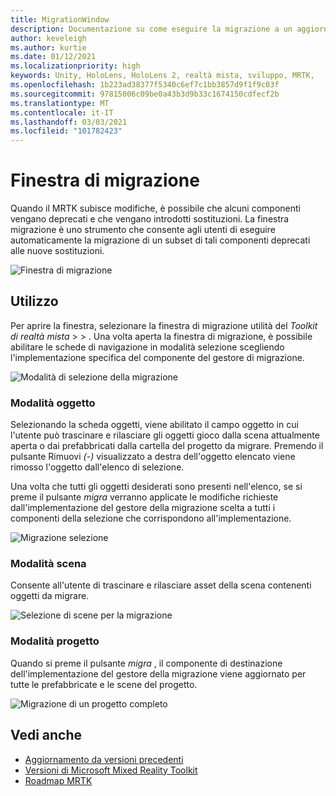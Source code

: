 ```yaml
---
title: MigrationWindow
description: Documentazione su come eseguire la migrazione a un aggiornamento in MRTK
author: keveleigh
ms.author: kurtie
ms.date: 01/12/2021
ms.localizationpriority: high
keywords: Unity, HoloLens, HoloLens 2, realtà mista, sviluppo, MRTK,
ms.openlocfilehash: 1b223ad38377f5340c6ef7c1bb3857d9f1f9c03f
ms.sourcegitcommit: 97815006c09be0a43b3d9b33c1674150cdfecf2b
ms.translationtype: MT
ms.contentlocale: it-IT
ms.lasthandoff: 03/03/2021
ms.locfileid: "101782423"
---
```

# <a name="migration-window"></a>Finestra di migrazione

Quando il MRTK subisce modifiche, è possibile che alcuni componenti vengano deprecati e che vengano introdotti sostituzioni.
La finestra migrazione è uno strumento che consente agli utenti di eseguire automaticamente la migrazione di un subset di tali componenti deprecati alle nuove sostituzioni.

![Finestra di migrazione](../images/migration-window/MRTK_Migration_Window.png)

## <a name="usage"></a>Utilizzo

Per aprire la finestra, selezionare la finestra di migrazione utilità del *Toolkit di realtà mista*  >    >  . Una volta aperta la finestra di migrazione, è possibile abilitare le schede di navigazione in modalità selezione scegliendo l'implementazione specifica del componente del gestore di migrazione.  

![Modalità di selezione della migrazione](../images/migration-window/MRTK_Migration_Modes.png)

### <a name="object-mode"></a>Modalità oggetto

Selezionando la scheda oggetti, viene abilitato il campo oggetto in cui l'utente può trascinare e rilasciare gli oggetti gioco dalla scena attualmente aperta o dai prefabbricati dalla cartella del progetto da migrare.
Premendo il pulsante Rimuovi *(-)* visualizzato a destra dell'oggetto elencato viene rimosso l'oggetto dall'elenco di selezione.

Una volta che tutti gli oggetti desiderati sono presenti nell'elenco, se si preme il pulsante *migra* verranno applicate le modifiche richieste dall'implementazione del gestore della migrazione scelta a tutti i componenti della selezione che corrispondono all'implementazione.

![Migrazione selezione](../images/migration-window/MRTK_Object_Migration.png)

### <a name="scene-mode"></a>Modalità scena

Consente all'utente di trascinare e rilasciare asset della scena contenenti oggetti da migrare.

![Selezione di scene per la migrazione](../images/migration-window/MRTK_Scene_Selection.png)

### <a name="project-mode"></a>Modalità progetto

Quando si preme il pulsante *migra* , il componente di destinazione dell'implementazione del gestore della migrazione viene aggiornato per tutte le prefabbricate e le scene del progetto.

![Migrazione di un progetto completo](../images/migration-window/MRTK_Project_Migration.png)

## <a name="see-also"></a>Vedi anche

- [Aggiornamento da versioni precedenti](../../updates-deployment/Updating.md)
- [Versioni di Microsoft Mixed Reality Toolkit](../../packages-releases/ReleaseNotes.md)
- [Roadmap MRTK](../../Roadmap.md)
